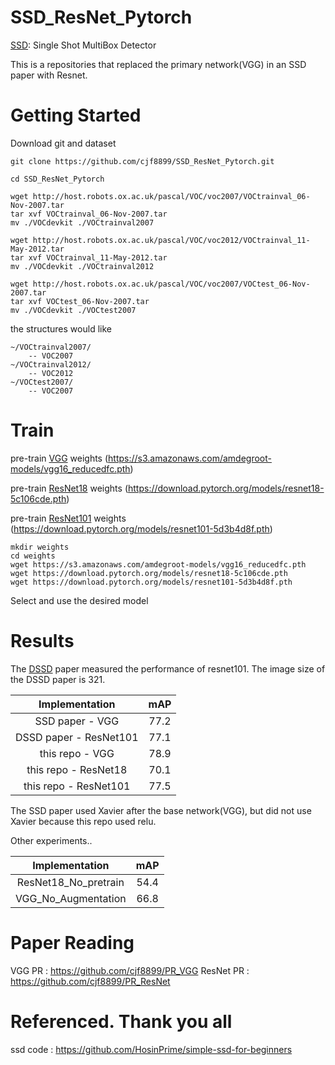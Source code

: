 # SSD_ResNet_Pytorch
[SSD](https://arxiv.org/pdf/1512.02325.pdf): Single Shot MultiBox Detector

This is a repositories that replaced the primary network(VGG) in an SSD paper with Resnet.

# Getting Started
Download git and dataset
```Shell
git clone https://github.com/cjf8899/SSD_ResNet_Pytorch.git

cd SSD_ResNet_Pytorch

wget http://host.robots.ox.ac.uk/pascal/VOC/voc2007/VOCtrainval_06-Nov-2007.tar
tar xvf VOCtrainval_06-Nov-2007.tar
mv ./VOCdevkit ./VOCtrainval2007

wget http://host.robots.ox.ac.uk/pascal/VOC/voc2012/VOCtrainval_11-May-2012.tar
tar xvf VOCtrainval_11-May-2012.tar
mv ./VOCdevkit ./VOCtrainval2012

wget http://host.robots.ox.ac.uk/pascal/VOC/voc2007/VOCtest_06-Nov-2007.tar
tar xvf VOCtest_06-Nov-2007.tar
mv ./VOCdevkit ./VOCtest2007
```

the structures would like
```
~/VOCtrainval2007/
    -- VOC2007
~/VOCtrainval2012/
    -- VOC2012  
~/VOCtest2007/
    -- VOC2007  
```
# Train

pre-train [VGG](https://s3.amazonaws.com/amdegroot-models/vgg16_reducedfc.pth) weights (https://s3.amazonaws.com/amdegroot-models/vgg16_reducedfc.pth)

pre-train [ResNet18](https://download.pytorch.org/models/resnet18-5c106cde.pth) weights (https://download.pytorch.org/models/resnet18-5c106cde.pth)

pre-train [ResNet101](https://download.pytorch.org/models/resnet101-5d3b4d8f.pth) weights (https://download.pytorch.org/models/resnet101-5d3b4d8f.pth)
```
mkdir weights
cd weights
wget https://s3.amazonaws.com/amdegroot-models/vgg16_reducedfc.pth
wget https://download.pytorch.org/models/resnet18-5c106cde.pth
wget https://download.pytorch.org/models/resnet101-5d3b4d8f.pth
```

Select and use the desired model

# Results

The [DSSD](https://arxiv.org/pdf/1701.06659.pdf) paper measured the performance of resnet101. The image size of the DSSD paper is 321.

|              Implementation              |     mAP     |
| :--------------------------------------: | :---------: |
| SSD paper - VGG |    77.2    |
| DSSD paper - ResNet101 |    77.1    |
|    this repo - VGG   | 78.9 |
|    this repo - ResNet18   | 70.1 |
|    this repo - ResNet101   | 77.5 |

The SSD paper used Xavier after the base network(VGG), but did not use Xavier because this repo used relu.

Other experiments..

|              Implementation              |     mAP     |
| :--------------------------------------: | :---------: |
|   ResNet18_No_pretrain   | 54.4 |
|    VGG_No_Augmentation   | 66.8 |

# Paper Reading
VGG PR : https://github.com/cjf8899/PR_VGG
ResNet PR : https://github.com/cjf8899/PR_ResNet


# Referenced. Thank you all
ssd code : https://github.com/HosinPrime/simple-ssd-for-beginners
